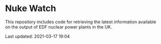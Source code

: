 # Nuke Watch

This repository includes code for retrieving the latest information available on the output of EDF nuclear power plants in the UK.

Last updated: 2021-03-17 19:04